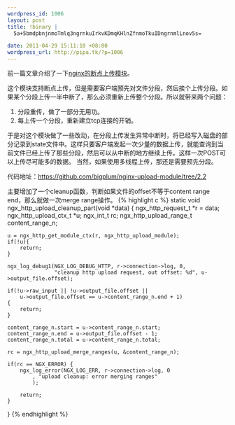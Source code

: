 ```yaml
--- 
wordpress_id: 1006
layout: post
title: !binary |
  5a+5bmdpbnjnmoTmlq3ngrnkuIrkvKDmqKHlnZfnmoTkuIDngrnmlLnov5s=

date: 2011-04-29 15:11:10 +08:00
wordpress_url: http://pipa.tk/?p=1006
---
```

前一篇文章介绍了一下<a href="http://pipa.tk/archives/986">nginx的断点上传模块</a>。

这个模块支持断点上传，但是需要客户端预先对文件分段，然后挨个上传分段。如果某个分段上传一半中断了，那么必须重新上传整个分段。所以就带来两个问题：

1. 分段重传，做了一部分无用功。
2. 每上传一个分段，重新建立tcp连接的开销。

于是对这个模块做了一些改动，在分段上传发生异常中断时，将已经写入磁盘的部分记录到state文件中。这样只要客户端发起一次少量的数据上传，就能查询到当前文件已经上传了那些分段，然后可以从中断的地方继续上传。这样一次POST可以上传尽可能多的数据。
当然，如果使用多线程上传，那还是需要预先分段。

代码地址：<a href="https://github.com/bigplum/nginx-upload-module/tree/2.2">https://github.com/bigplum/nginx-upload-module/tree/2.2</a>

主要增加了一个cleanup函数，判断如果文件的offset不等于content range end，那么就做一次merge range操作。
{% highlight c %}
static void
ngx_http_upload_cleanup_part(void *data)
{
    ngx_http_request_t *r = data;
    ngx_http_upload_ctx_t     *u;
    ngx_int_t                 rc;
    ngx_http_upload_range_t     content_range_n;

    u = ngx_http_get_module_ctx(r, ngx_http_upload_module);
    if(!u){
        return;
    }
    
    ngx_log_debug1(NGX_LOG_DEBUG_HTTP, r->connection->log, 0,
                   "cleanup http upload request, out offset: %d", u->output_file.offset);
    
    if(!u->raw_input || !u->output_file.offset || 
        u->output_file.offset == u->content_range_n.end + 1)
    {
        return;
    }

    content_range_n.start = u->content_range_n.start;
    content_range_n.end = u->output_file.offset - 1;
    content_range_n.total = u->content_range_n.total;

    rc = ngx_http_upload_merge_ranges(u, &content_range_n);

    if(rc == NGX_ERROR) {
        ngx_log_error(NGX_LOG_ERR, r->connection->log, 0
            , "upload cleanup: error merging ranges"
            );

        return;
    }
}
{% endhighlight %}
